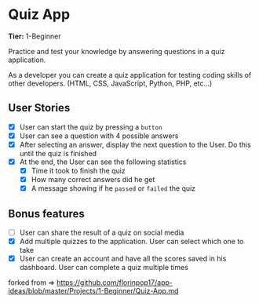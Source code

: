 # Quiz App

**Tier:** 1-Beginner

Practice and test your knowledge by answering questions in a quiz application.

As a developer you can create a quiz application for testing coding skills of other developers. (HTML, CSS, JavaScript, Python, PHP, etc...)

## User Stories

-   [x] User can start the quiz by pressing a `button`
-   [x] User can see a question with 4 possible answers
-   [x] After selecting an answer, display the next question to the User. Do this until the quiz is finished
-   [x] At the end, the User can see the following statistics
    - [x]  Time it took to finish the quiz
    - [x]  How many correct answers did he get
    - [x] A message showing if he `passed` or `failed` the quiz

## Bonus features

-   [ ] User can share the result of a quiz on social media
-   [x] Add multiple quizzes to the application. User can select which one to take
-   [x] User can create an account and have all the scores saved in his dashboard. User can complete a quiz multiple times

forked from => https://github.com/florinpop17/app-ideas/blob/master/Projects/1-Beginner/Quiz-App.md
